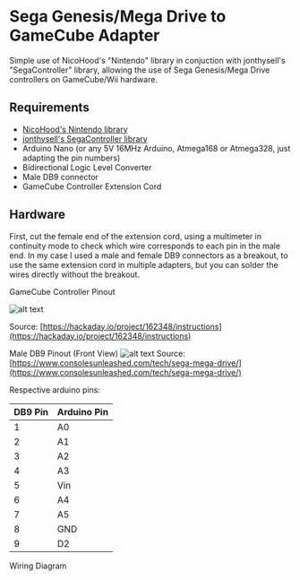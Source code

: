 # Sega Genesis/Mega Drive to GameCube Adapter

Simple use of NicoHood's "Nintendo" library in conjuction with jonthysell's "SegaController" library, allowing the use of Sega Genesis/Mega Drive controllers on GameCube/Wii hardware.

## Requirements

- [NicoHood's Nintendo library](https://github.com/NicoHood/Nintendo)
- [jonthysell's SegaController library](https://github.com/jonthysell/SegaController)
- Arduino Nano (or any 5V 16MHz Arduino, Atmega168 or Atmega328, just adapting the pin numbers)
- Bidirectional Logic Level Converter
- Male DB9 connector
- GameCube Controller Extension Cord

## Hardware

First, cut the female end of the extension cord, using a multimeter in continuity mode to check which wire corresponds to each pin in the male end. In my case I used a male and female DB9 connectors as a breakout, to use the same extension cord in multiple adapters, but you can solder the wires directly without the breakout.

GameCube Controller Pinout

![alt text](https://cdn.hackaday.io/images/402451542330582063.png)

Source: [https://hackaday.io/project/162348/instructions](https://hackaday.io/project/162348/instructions)


Male DB9 Pinout (Front View) 
![alt text](https://www.consolesunleashed.com/sites/all/files/images/tech/sega-mega-drive/sega-mega-drive-controller-port-pinout.png)
 Source: [https://www.consolesunleashed.com/tech/sega-mega-drive/](https://www.consolesunleashed.com/tech/sega-mega-drive/)
 
 Respective arduino pins:
 
 | DB9 Pin | Arduino Pin |
|---------|-------------|
| 1       | A0          |
| 2       | A1          |
| 3       | A2          |
| 4       | A3          |
| 5       | Vin         |
| 6       | A4          |
| 7       | A5          |
| 8       | GND         |
| 9       | D2          |

Wiring Diagram